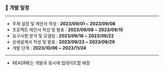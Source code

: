 ### 📅 개발 일정

<hr>

- 주제 설정 및 제안서 작성 : **2023/09/01 ~ 2023/09/08** 
- 프로젝트 제안서 작성 및 발표 : **2023/09/08 ~ 2023/09/15**
- 요구사항 분석 및 모델링 : **2023/09/16 ~ 2023/09/22**
- 상세설계서 작성 및 발표 : **2023/09/23 ~ 2023/09/29** 
- 개발 단계 : **2023/10/06 ~ 2023/11/24**


<hr>

- README는 개발과 동시에 업데이트할 예정

